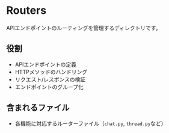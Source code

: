 # Routers

APIエンドポイントのルーティングを管理するディレクトリです。

## 役割
- APIエンドポイントの定義
- HTTPメソッドのハンドリング
- リクエスト/レスポンスの検証
- エンドポイントのグループ化

## 含まれるファイル
- 各機能に対応するルーターファイル（`chat.py`, `thread.py`など）
